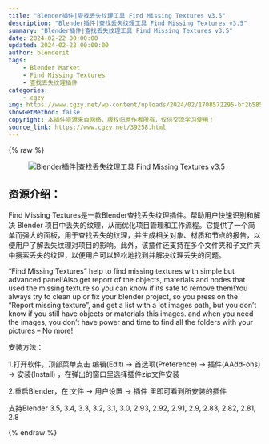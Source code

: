 ```yaml
---
title: "Blender插件|查找丢失纹理工具 Find Missing Textures v3.5"
description: "Blender插件|查找丢失纹理工具 Find Missing Textures v3.5"
summary: "Blender插件|查找丢失纹理工具 Find Missing Textures v3.5"
date: 2024-02-22 00:00:00
updated: 2024-02-22 00:00:00
author: blenderit
tags: 
    - Blender Market
    - Find Missing Textures
    - 查找丢失纹理插件
categories:
    - cgzy
img: https://www.cgzy.net/wp-content/uploads/2024/02/1708572295-bf2b585aaeb7a04.webp
showGetMethod: false
copyright: 本插件资源来自网络，版权归原作者所有，仅供交流学习使用！
source_link: https://www.cgzy.net/39258.html
---
```


{% raw %}
<div class="wp-block-image is-style-border-round-and-with-shadow">
<figure class="aligncenter size-large"><img decoding="async" src="https://img.alicdn.com/imgextra/i4/717183932/O1CN01ItlEHv1euuFzDEnAB_!!717183932.png" title="Blender插件|查找丢失纹理工具 Find Missing Textures v3.5" alt="Blender插件|查找丢失纹理工具 Find Missing Textures v3.5"></figure></div><div class="wp-block-pandastudio-title"><div class="title_style_01"><h2 id="h2-0">资源介绍：</h2></div></div><p class="is-style-text-indent-2em">Find Missing Textures是一款Blender查找丢失纹理插件。帮助用户快速识别和解决 Blender 项目中丢失的纹理，从而优化项目管理和工作流程。它提供了一个简单而强大的面板，用于查找丢失的纹理，并生成相关对象、材质和节点的报告，以便用户了解丢失纹理对项目的影响。此外，该插件还支持在多个文件夹和子文件夹中搜索丢失的纹理，以便用户可以轻松地找到并解决纹理丢失的问题。</p><p>“Find Missing Textures” help to find missing textures with simple but advanced panel!Also get report of the objects, materials and nodes that used the missing texture so you can know if its safe to remove them!You always try to clean up or fix your blender project, so you press on the “Report missing texture”, and get a list with a lot images path, but you don’t know if you still have objects or materials this images. and when you need the images, you don’t have power and time to find all the folders with your pictures – No more!</p><div class="wp-block-pandastudio-title"><div class="title_style_01"><p>安装方法：</p></div></div><p>1.打开软件，顶部菜单点击 编辑(Edit) → 首选项(Preference) → 插件(AAdd-ons) → 安装(Install) ，在弹出的窗口里选择插件zip文件安装</p><p>2.重启Blender，在 文件 → 用户设置 → 插件 里即可看到所安装的插件</p><div class="wp-block-pandastudio-tips"><div class="tip success "><p>支持Blender 3.5, 3.4, 3.3, 3.2, 3.1, 3.0, 2.93, 2.92, 2.91, 2.9, 2.83, 2.82, 2.81, 2.8</p>
</div></div>
<div style="display: none">cgzy</div>
{% endraw %}